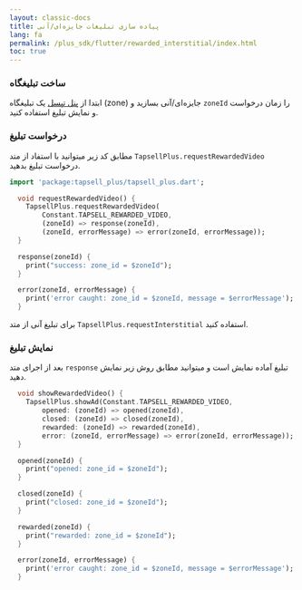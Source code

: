 ```yaml
---
layout: classic-docs
title: پیاده سازی تبلیغات جایزه‌ای/آنی
lang: fa
permalink: /plus_sdk/flutter/rewarded_interstitial/index.html
toc: true
---
```

### ساخت تبلیغگاه
ابتدا از [پنل تپسل](https://dashboard.tapsell.ir/) یک تبلیغگاه (zone) جایزه‌ای/آنی بسازید و `zoneId` را زمان درخواست و نمایش تبلیغ استفاده کنید.

### درخواست تبلیغ
مطابق کد زیر میتوانید با استفاد از متد `TapsellPlus.requestRewardedVideo` درخواست تبلیغ بدهید.
```dart
import 'package:tapsell_plus/tapsell_plus.dart';

  void requestRewardedVideo() {
    TapsellPlus.requestRewardedVideo(
        Constant.TAPSELL_REWARDED_VIDEO,
        (zoneId) => response(zoneId),
        (zoneId, errorMessage) => error(zoneId, errorMessage));
  }

  response(zoneId) {
    print("success: zone_id = $zoneId");
  }

  error(zoneId, errorMessage) {
    print('error caught: zone_id = $zoneId, message = $errorMessage');
  }
```

برای تبلیغ آنی از متد `TapsellPlus.requestInterstitial` استفاده کنید.


### نمایش تبلیغ
بعد از اجرای متد `response` تبلیغ آماده نمایش است و میتوانید مطابق روش زیر نمایش دهید.

```dart
  void showRewardedVideo() {
    TapsellPlus.showAd(Constant.TAPSELL_REWARDED_VIDEO,
        opened: (zoneId) => opened(zoneId),
        closed: (zoneId) => closed(zoneId),
        rewarded: (zoneId) => rewarded(zoneId),
        error: (zoneId, errorMessage) => error(zoneId, errorMessage));
  }

  opened(zoneId) {
    print("opened: zone_id = $zoneId");
  }

  closed(zoneId) {
    print("closed: zone_id = $zoneId");
  }

  rewarded(zoneId) {
    print("rewarded: zone_id = $zoneId");
  }

  error(zoneId, errorMessage) {
    print('error caught: zone_id = $zoneId, message = $errorMessage');
  }
  ```